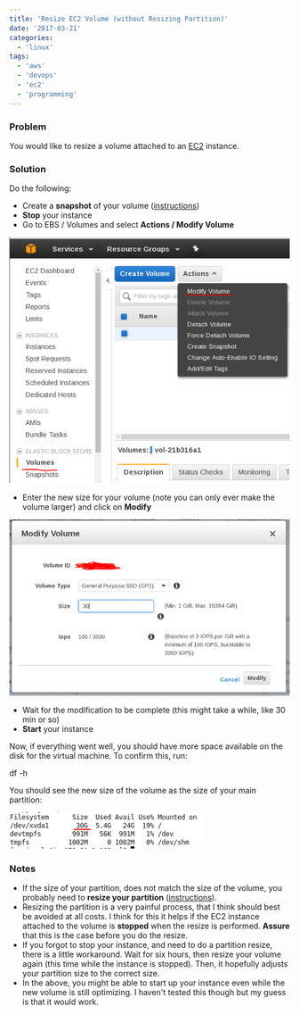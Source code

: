```yaml
---
title: 'Resize EC2 Volume (without Resizing Partition)'
date: '2017-03-21'
categories:
  - 'linux'
tags:
  - 'aws'
  - 'devops'
  - 'ec2'
  - 'programming'
---
```


### Problem

You would like to resize a volume attached to an [EC2](https://aws.amazon.com/ec2/) instance.

### Solution

Do the following:

- Create a **snapshot** of your volume ([instructions](http://docs.aws.amazon.com/AWSEC2/latest/UserGuide/ebs-creating-snapshot.html))
- **Stop** your instance
- Go to EBS / Volumes and select **Actions / Modify Volume**

![Modify Vol](images/modify-vol.png)

- Enter the new size for your volume (note you can only ever make the volume larger) and click on **Modify**

![size](images/size.png)

- Wait for the modification to be complete (this might take a while, like 30 min or so)
- **Start** your instance

Now, if everything went well, you should have more space available on the disk for the virtual machine. To confirm this, run:

df -h

You should see the new size of the volume as the size of your main partition:

![size2](images/size2.png)

### Notes

- If the size of your partition, does not match the size of the volume, you probably need to **resize your partition** ([instructions](http://docs.aws.amazon.com/AWSEC2/latest/UserGuide/storage_expand_partition.html)).
- Resizing the partition is a very painful process, that I think should best be avoided at all costs. I think for this it helps if the EC2 instance attached to the volume is **stopped** when the resize is performed. **Assure** that this is the case before you do the resize.
- If you forgot to stop your instance, and need to do a partition resize, there is a little workaround. Wait for six hours, then resize your volume again (this time while the instance is stopped). Then, it hopefully adjusts your partition size to the correct size.
- In the above, you might be able to start up your instance even while the new volume is still optimizing. I haven't tested this though but my guess is that it would work.

